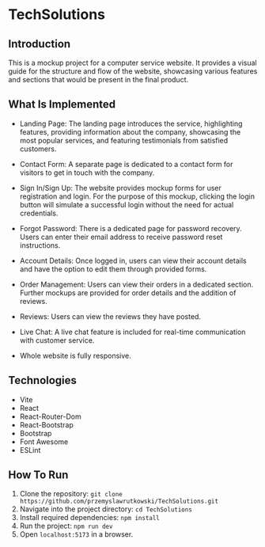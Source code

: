 # TechSolutions

## Introduction

This is a mockup project for a computer service website. It provides a visual guide for the structure and flow of the website, showcasing various features and sections that would be present in the final product.

## What Is Implemented

* Landing Page: The landing page introduces the service, highlighting features, providing information about the company, showcasing the most popular services, and featuring testimonials from satisfied customers.

* Contact Form: A separate page is dedicated to a contact form for visitors to get in touch with the company.

* Sign In/Sign Up: The website provides mockup forms for user registration and login. For the purpose of this mockup, clicking the login button will simulate a successful login without the need for actual credentials.

* Forgot Password: There is a dedicated page for password recovery. Users can enter their email address to receive password reset instructions.

* Account Details: Once logged in, users can view their account details and have the option to edit them through provided forms.

* Order Management: Users can view their orders in a dedicated section. Further mockups are provided for order details and the addition of reviews.

* Reviews: Users can view the reviews they have posted.

* Live Chat: A live chat feature is included for real-time communication with customer service.

* Whole website is fully responsive.

## Technologies

* Vite
* React
* React-Router-Dom
* React-Bootstrap
* Bootstrap
* Font Awesome
* ESLint

## How To Run

1. Clone the repository: `git clone https://github.com/przemyslawrutkowski/TechSolutions.git`
2. Navigate into the project directory: `cd TechSolutions`
3. Install required dependencies: `npm install`
4. Run the project: `npm run dev`
5. Open `localhost:5173` in a browser.

